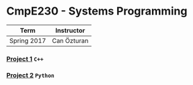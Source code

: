 # CmpE230 - Systems Programming
| Term | Instructor |
| --- | --- |
| Spring 2017  | Can Özturan  |

### [Project 1](/cmpe230/project1) `C++`
### [Project 2](/cmpe230/project2) `Python`
